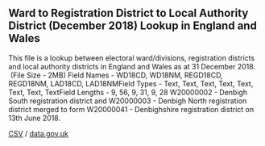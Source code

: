 ## Ward to Registration District to Local Authority District (December 2018) Lookup in England and Wales

This file is a lookup between electoral ward/divisions, registration districts and local authority districts in England and Wales as at 31 December 2018.  (File Size - 2MB) Field Names - WD18CD, WD18NM, REGD18CD, REGD18NM, LAD18CD, LAD18NMField Types - Text, Text, Text, Text, Text, Text, Text, TextField Lengths - 9, 56, 9, 31, 9, 28 W20000002 - Denbigh South registration district and W20000003 - Denbigh North registration district merged to form W20000041 - Denbighshire registration district on 13th June 2018.

[CSV](csv/098.csv) / [data.gov.uk](https://data.gov.uk/dataset/3a6d4331-696f-4284-9a64-51dfd800703f/ward-to-registration-district-to-local-authority-district-december-2018-lookup-in-england-and-wales)

